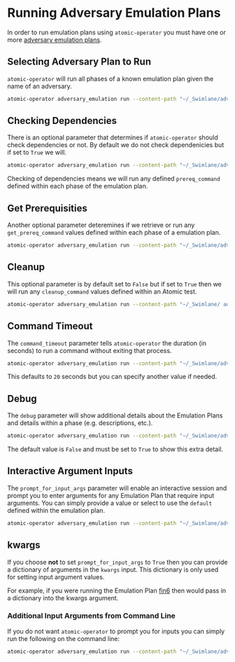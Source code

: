 # Running Adversary Emulation Plans

In order to run emulation plans using `atomic-operator` you must have one or more [adversary emulation plans](get_content.md).

## Selecting Adversary Plan to Run

`atomic-operator` will run all phases of a known emulation plan given the name of an adversary.

```bash
atomic-operator adversary_emulation run --content-path "~/_Swimlane/adversary-emulation-library" --name fin6
```

## Checking Dependencies

There is an optional parameter that determines if `atomic-operator` should check dependencies or not. By default we do not check dependenicies but if set to `True` we will.

```bash
atomic-operator adversary_emulation run --content-path "~/_Swimlane/adversary-emulation-library" --name fin6 --check_dependicies True
```

Checking of dependencies means we will run any defined `prereq_command` defined within each phase of the emulation plan. 

## Get Prerequisities

Another optional parameter deteremines if we retrieve or run any `get_prereq_command` values defined within each phase of a emulation plan.

```bash
atomic-operator adversary_emulation run --content-path "~/_Swimlane/adversary-emulation-library" --name fin6 --get_prereq_command
```

## Cleanup

This optional parameter is by default set to `False` but if set to `True` then we will run any `cleanup_command` values defined within an Atomic test.

```bash
atomic-operator adversary_emulation run --content-path "~/_Swimlane/ adversary-emulation-library" --name fin6 --cleanup True
```

## Command Timeout

The `command_timeout` parameter tells `atomic-operator` the duration (in seconds) to run a command without exiting that process.

```bash
atomic-operator adversary_emulation run --content-path "~/_Swimlane/adversary-emulation-library" --name fin6 --command_timeout 40
```

This defaults to `20` seconds but you can specify another value if needed.

## Debug

The `debug` parameter will show additional details about the Emulation Plans and details within a phase (e.g. descriptions, etc.).

```bash
atomic-operator adversary_emulation run --content-path "~/_Swimlane/adversary-emulation-library" --name fin6 --debug
```

The default value is `False` and must be set to `True` to show this extra detail.

## Interactive Argument Inputs

The `prompt_for_input_args` parameter will enable an interactive session and prompt you to enter arguments for any Emulation Plan that require input arguments. You can simply provide a value or select to use the `default` defined within the emulation plan.

```bash
atomic-operator adversary_emulation run --content-path "~/_Swimlane/adversary-emulation-library" --name fin6 --prompt_for_input_args
```

## kwargs

If you choose __not__ to set `prompt_for_input_args` to `True` then you can provide a dictionary of arguments in the `kwargs` input. This dictionary is only used for setting input argument values.  

For example, if you were running the Emulation Plan [fin6](https://github.com/center-for-threat-informed-defense/adversary_emulation_library/blob/master/fin6/Emulation_Plan/yaml/FIN6.yaml#L30) then would pass in a dictionary into the kwargs argument.

### Additional Input Arguments from Command Line

If you do not want `atomic-operator` to prompt you for inputs you can simply run the following on the command line:

```bash
atomic-operator adversary_emulation run --content-path "~/_Swimlane/adversary-emulation-library" --name fin6 --kwargs '{"adfind_url": "http://www.joeware.net/downloads/files/AdFind.zip"}'
```

